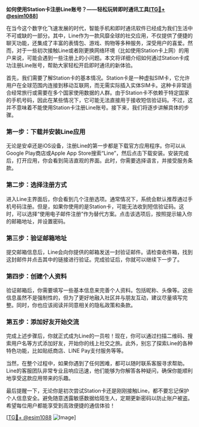 **如何使用Station卡注册Line账号？——轻松玩转即时通讯工具[[TG💪+ @esim1088](https://t.me/s/esim1088)]**

在当今这个数字化飞速发展的时代，智能手机和即时通讯软件已经成为我们生活中不可或缺的一部分。其中，Line作为一款风靡全球的社交应用，不仅提供了便捷的聊天功能，还集成了丰富的表情包、游戏、购物等多种服务，深受用户的喜爱。然而，对于一些初次接触Line或者刚更换网络环境（比如使用Station卡上网）的用户来说，可能会遇到一些注册上的小问题。本文将详细介绍如何通过Station卡成功注册Line账号，帮助大家轻松开启即时通讯的新体验。

首先，我们需要了解Station卡的基本情况。Station卡是一种虚拟SIM卡，它允许用户在全球范围内连接到移动互联网，而无需实际插入实体SIM卡。这种卡非常适合经常旅行或需要在多个国家使用数据的人群。由于Station卡不依赖于特定国家的手机号码，因此在某些情况下，它可能无法直接用于接收短信验证码。不过，这并不意味着不能使用Station卡注册Line账号。接下来，我们将逐步讲解具体的步骤。

### 第一步：下载并安装Line应用

无论是安卓还是iOS设备，注册Line的第一步都是下载官方应用程序。你可以从Google Play商店或Apple App Store搜索“Line”，然后点击下载安装。安装完成后，打开应用，你会看到简洁直观的界面。此时，你需要选择语言，并接受服务条款。

### 第二步：选择注册方式

进入Line主界面后，你会看到几个注册选项。通常情况下，系统会默认推荐通过手机号码注册。但是，如果你使用的是Station卡，可能无法收到短信验证码。这时，可以选择“使用电子邮件注册”作为替代方案。点击该选项后，按照提示输入你的邮箱地址，并设置密码。

### 第三步：验证邮箱地址

提交邮箱信息后，Line会向你提供的邮箱发送一封验证邮件。请检查收件箱，找到这封邮件并点击其中的链接进行验证。完成验证后，你就可以继续下一步了。

### 第四步：创建个人资料

验证邮箱后，你需要填写一些基本信息来完善个人资料。包括昵称、头像等。这些信息虽然不是强制性的，但为了更好地融入社区并与朋友互动，建议尽量填写完整。同时，你也应该阅读并同意相关的隐私政策和条款。

### 第五步：添加好友开始交流

完成上述步骤后，你就正式成为Line的一员啦！现在，你可以通过扫描二维码、搜索用户名等方式添加好友，开始你的线上社交之旅。此外，别忘了探索Line的各种特色功能，比如贴纸商店、LINE Pay支付服务等等。

当然，在整个过程中，如果你遇到了任何困难，都可以随时联系客服寻求帮助。Line的客服团队非常专业且响应迅速，他们能够为你解答各种疑问，确保你能顺利地享受这款应用带来的乐趣。

最后提醒一下，无论你是初次尝试Station卡还是刚刚接触Line，都不要忘记保护个人信息安全。避免随意透露敏感数据给陌生人，定期更新密码以防止账户被盗。希望每位用户都能享受到高效便捷的通信体验！

[[TG💪+ @esim1088](https://t.me/s/esim1088) ![Image](https://i.postimg.cc/4NQfJmqS/Snipaste-2025-05-13-00-14-12.png)]